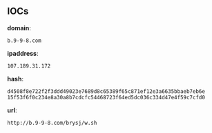 
## IOCs

__domain__:

```text
b.9-9-8.com
```
__ipaddress__:

```text
107.189.31.172
```
__hash__:

```text
d4508f8e722f2f3ddd49023e7689d8c65389f65c871ef12e3a6635bbaeb7eb6e
15f53f6f0c234e8a30a8b7cdcfc54468723f64ed5dc036c334d47e4f59c7cfd0
```
__url__:

```text
http://b.9-9-8.com/brysj/w.sh
```